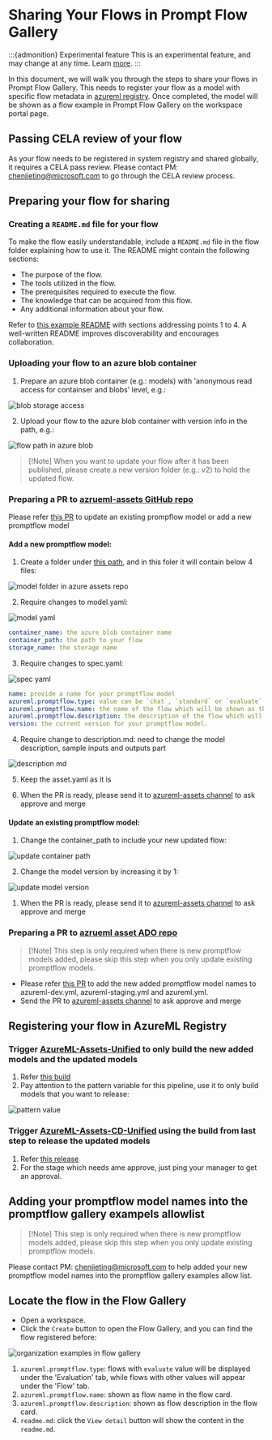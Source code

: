 # Sharing Your Flows in Prompt Flow Gallery

:::{admonition} Experimental feature
This is an experimental feature, and may change at any time. Learn [more](../../how-to-guides/faq.md#stable-vs-experimental).
:::

In this document, we will walk you through the steps to share your flows in Prompt Flow Gallery. This needs to register your flow as a model with specific flow metadata in [azureml registry](https://ml.azure.com/registries/azureml/models?tid=72f988bf-86f1-41af-91ab-2d7cd011db47). Once completed, the model will be shown as a flow example in Prompt Flow Gallery on the workspace portal page.

## Passing CELA review of your flow

As your flow needs to be registered in system registry and shared globally, it requires a CELA pass review. Please contact PM: chenjieting@microsoft.com to go through the CELA review process.

## Preparing your flow for sharing

### Creating a `README.md` file for your flow

To make the flow easily understandable, include a `README.md` file in the flow folder explaining how to use it. The README might contain the following sections:
- The purpose of the flow.
- The tools utilized in the flow.
- The prerequisites required to execute the flow.
- The knowledge that can be acquired from this flow.
- Any additional information about your flow.

Refer to [this example README](https://github.com/Azure/promptflow/blob/main/examples/ask_wikipedia/README.md) with sections addressing points 1 to 4. A well-written README improves discoverability and encourages collaboration.

### Uploading your flow to an azure blob container

1. Prepare an azure blob container (e.g.: models) with 'anonymous read access for containser and blobs' level, e.g.:

![blob storage access](../../media/cloud/azureml/flow_sharing/blob_storage_access.png)

2. Upload your flow to the azure blob container with version info in the path, e.g.:

![flow path in azure blob](../../media/cloud/azureml/flow_sharing/flow_path_in_azure_blob.png)

> [!Note] When you want to update your flow after it has been published, please create a new version folder (e.g.: v2) to hold the updated flow.

### Preparing a PR to [azrueml-assets GitHub repo](https://github.com/Azure/azureml-assets/tree/main/assets/promptflow/models)

Please refer [this PR](https://github.com/Azure/azureml-assets/pull/1673/files) to update an existing prompflow model or add a new promptflow model

#### Add a new promptflow model:
1. Create a folder under [this path](https://github.com/Azure/azureml-assets/tree/main/assets/promptflow/models), and in this foler it will contain below 4 files:

![model folder in azure assets repo](../../media/cloud/azureml/flow_sharing/model_folder_in_azureml_assets_repo.png)

2. Require changes to model.yaml:

![model yaml](../../media/cloud/azureml/flow_sharing/model_yaml_in_azure_assets_repo.png)

```yml
container_name: the azure blob container name
container_path: the path to your flow
storage_name: the storage name
```
  
3. Require changes to spec.yaml:

![spec yaml](../../media/cloud/azureml/flow_sharing/spec_yaml_in_azure_assets_repo.png)

```yml
name: provide a name for your promptflow model
azureml.promptflow.type: value can be `chat`, `standard` or `evaluate`. This property identifies the type of your flow, and UI will display flows with  `evaluate` value under the 'Evaluation' tab, and display flows with other values under the 'Flow' tab.
azureml.promptflow.name: the name of the flow which will be shown as the flow name in the Flow Gallery.
azureml.promptflow.description: the description of the flow which will be shown as flow description in the Flow Gallery.
version: the current version for your promptflow model.
```

4. Require change to description.md: need to change the model description, sample inputs and outputs part

![description md](../../media/cloud/azureml/flow_sharing/description_in_azureml_assets_repo.png)

5. Keep the asset.yaml as it is

6. When the PR is ready, please send it to [azureml-assets channel](https://teams.microsoft.com/l/channel/19%3aeb1edc86fc204c07bc767b7bd7c8b091%40thread.tacv2/System%2520Registry%2520Assets?groupId=9afd1b1e-79ba-4975-9d50-912f53962917&tenantId=72f988bf-86f1-41af-91ab-2d7cd011db47) to ask approve and merge

#### Update an existing promptflow model:

1. Change the container_path to include your new updated flow:

![update container path](../../media/cloud/azureml/flow_sharing/update_container_path_in_azureml_assets.png)
  
2. Change the model version by increasing it by 1:

![update model version](../../media/cloud/azureml/flow_sharing/update_model_version_in_azureml_assets.png)

1. When the PR is ready, please send it to [azureml-assets channel](https://teams.microsoft.com/l/channel/19%3aeb1edc86fc204c07bc767b7bd7c8b091%40thread.tacv2/System%2520Registry%2520Assets?groupId=9afd1b1e-79ba-4975-9d50-912f53962917&tenantId=72f988bf-86f1-41af-91ab-2d7cd011db47) to ask approve and merge

### Preparing a PR to [azrueml asset ADO repo](https://msdata.visualstudio.com/Vienna/_git/azureml-asset?version=GBmain)

> [!Note] This step is only required when there is new promptflow models added, please skip this step when you only update existing promptflow models.
- Please refer [this PR](https://msdata.visualstudio.com/Vienna/_git/azureml-asset/pullrequest/1201381?_a=files) to add the new added promptflow model names to azureml-dev.yml, azureml-staging.yml and azureml.yml.
- Send the PR to [azureml-assets channel](https://teams.microsoft.com/l/channel/19%3aeb1edc86fc204c07bc767b7bd7c8b091%40thread.tacv2/System%2520Registry%2520Assets?groupId=9afd1b1e-79ba-4975-9d50-912f53962917&tenantId=72f988bf-86f1-41af-91ab-2d7cd011db47) to ask approve and merge

## Registering your flow in AzureML Registry

### Trigger [AzureML-Assets-Unified](https://dev.azure.com/msdata/Vienna/_build?definitionId=25490&_a=summary) to only build the new added models and the updated models
1. Refer [this build](https://dev.azure.com/msdata/Vienna/_build/results?buildId=105308431&view=results)
2. Pay attention to the pattern variable for this pipeline, use it to only build models that you want to release:

![pattern value](../../media/cloud/azureml/flow_sharing/pattern_value_in_build_pipeline.png)

### Trigger [AzureML-Assets-CD-Unified](https://dev.azure.com/msdata/Vienna/_release?definitionId=2346&view=mine&_a=releases) using the build from last step to release the updated models
1. Refer [this release](https://dev.azure.com/msdata/Vienna/_releaseProgress?_a=release-pipeline-progress&releaseId=1197564)
2. For the stage which needs ame approve, just ping your manager to get an approval.

## Adding your promptflow model names into the promptflow gallery exampels allowlist
> [!Note] This step is only required when there is new promptflow models added, please skip this step when you only update existing promptflow models.

Please contact PM: chenjieting@microsoft.com to help added your new promptflow model names into the promptflow gallery examples allow list.

## Locate the flow in the Flow Gallery

- Open a workspace.
- Click the `Create` button to open the Flow Gallery, and you can find the flow registered before:

![organization examples in flow gallery](../../media/cloud/azureml/flow_sharing/org_examples_in_flow_gallery.png)

1. `azureml.promptflow.type`: flows with  `evaluate` value will be displayed under the 'Evaluation' tab, while flows with other values will appear under the 'Flow' tab.
2. `azureml.promptflow.name`: shown as flow name in the flow card.
3. `azureml.promptflow.description`: shown as flow description in the flow card.
4. `readme.md`: click the `View detail` button will show the content in the `readme.md`.